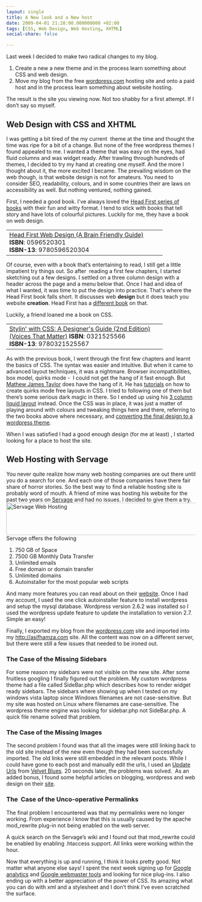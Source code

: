 ```yaml
---
layout: single
title: A New look and a New host
date: 2009-04-01 21:28:00.000000000 +02:00
tags: [CSS, Web Design, Web Hosting, XHTML]
social-share: false

---
```

Last week I decided to make two radical changes to my blog.

1. Create a new a new theme and in the process learn something about CSS and web design.
2. Move my blog from the free <a href="http://www.wordpress.com" target="_blank">wordpress.com</a> hosting site and onto a paid host and in the process learn something about website hosting.

The result is the site you viewing now. Not too shabby for a first attempt. If I don’t say so myself.


## Web Design with CSS and XHTML
I was getting a bit tired of the my current  theme at the time and thought the time was ripe for a bit of a change. But none of the free wordpress themes I found appealed to me. 
I wanted a theme that was easy on the eyes, had fluid columns and was widget ready. After trawling through hundreds of themes, I decided to try my hand at creating one myself. And the more I thought about it, the more excited I became. 
The prevailing wisdom on the web though, is that website design is not for amateurs. You need to consider SEO, readability, colours, and in some countries their are laws on accessibility as well. But nothing ventured, nothing gained.

First, I needed a good book.
I’ve always loved the <a href="http://headfirstlabs.com/" target="_blank">Head First series of books</a> with their fun and witty format. I tend to stick with books that tell story and have lots of colourful pictures. Luckily for me, they have a book on web design.
<div class="wlWriterEditableSmartContent" style="padding-bottom: 0px; margin: 0px; padding-left: 0px; padding-right: 0px; display: inline; float: none; padding-top: 0px">
<table border="0" cellspacing="0" cellpadding="2" width="400">
<tbody>
<tr>
<td width="400" valign="top"><a title="Head First Web Design (A Brain Friendly Guide)" href="http://www.amazon.com/exec/obidos/ASIN/0596520301/assbl05-20"><img style="float:left" src="{{ site.baseurl }}/assets/0596520301.01.MZZZZZZZ.jpg" border="0" alt="" align="left" />Head First Web Design (A Brain Friendly Guide)</a>
<strong>ISBN</strong>: 0596520301<br />
<strong>ISBN-13</strong>: 9780596520304</td>
</tr>
</tbody>
</table>
</div>

Of course, even with a book that’s entertaining to read, I still get a little impatient try things out. So after  reading a first few chapters, I started sketching out a few designs. I settled on a three column design with a header across the page and a menu below that.
Once I had and idea of what I wanted, it was time to put the design into practice. That's where the Head First book falls short. It discusses web **design** but it does teach you website **creation**. Head First has a <a href="http://www.amazon.com/exec/obidos/ASIN/059610197X/assbl05-20" target="_blank">different book</a> on that.

Luckily, a friend loaned me a book on CSS.
<div class="wlWriterEditableSmartContent" style="padding-bottom: 0px; margin: 0px; padding-left: 0px; padding-right: 0px; display: inline; float: none; padding-top: 0px">
<table border="0" cellspacing="0" cellpadding="2" width="400">
<tbody>
<tr>
<td width="400" valign="top"><a title="Stylin' with CSS: A Designer's Guide (2nd Edition) (Voices That Matter)" href="http://www.amazon.com/exec/obidos/ASIN/0321525566/assbl05-20"><img style="float:left" src="{{ site.baseurl }}/assets/0321525566.01.MZZZZZZZ.jpg" border="0" alt="" align="left" />Stylin' with CSS: A Designer's Guide (2nd Edition) (Voices That Matter)</a>
<strong>ISBN</strong>: 0321525566<br />
<strong>ISBN-13</strong>: 9780321525567</td>
</tr>
</tbody>
</table>
</div>

As with the previous book, I went through the first few chapters and learnt the basics of CSS. The syntax was easier and intuitive. But when it came to advanced layout techniques, it was a nightmare. Browser incompatibilities, box model, quirks mode -  I could not get the hang of it fast enough. But <a href="http://matthewjamestaylor.com/" target="_blank">Mathew James Taylor</a> does have the hang of it. He has <a href="http://matthewjamestaylor.com/blog/equal-height-columns-cross-browser-css-no-hacks" target="_blank">tutorials</a> on how to create quirks mode free layouts in CSS. I tried to following one of them but there’s some serious dark magic in there. So I ended up using his <a href="http://matthewjamestaylor.com/blog/ultimate-3-column-holy-grail-pixels.htm" target="_blank">3 column liquid layout</a> instead.
Once the CSS was in place, it was just a matter of playing around with colours and tweaking things here and there, referring to the two books above where necessary, and <a href="http://max.limpag.com/2006/09/01/how-to-convert-any-web-template-into-a-wordpress-theme/" target="_blank">converting the final design to a wordpress theme</a>.

When I was satisfied I had a good enough design (for me at least) , I started looking for a place to host the site.

## Web Hosting with Servage
You never quite realize how many web hosting companies are out there until you do a search for one. And each one of those companies have there fair share of horror stories. So the best way to find a reliable hosting site is probably word of mouth. A friend of mine was hosting his website for the past two years on <a href="http://www.servage.net/?coupon=cust68241" target="_blank">Servage</a> and had no issues. I decided to give them a try.
<a href="http://www.servage.net/?coupon=cust68241" target="_blank"><img style="border-right-width: 0px; display: block; float: none; border-top-width: 0px; border-bottom-width: 0px; margin-left: auto; border-left-width: 0px; margin-right: auto" src="{{ site.baseurl }}/assets/servagebanner.gif" border="0" alt="Servage Web Hosting" width="644" height="86" /></a>
Servage offers the following

1. 750 GB of Space
2. 7500 GB Monthly Data Transfer
3. Unlimited emails
4. Free domain or domain transfer
5. Unlimited domains
6. Autoinstaller for the most popular web scripts

And many more features you can read about on their <a href="http://www.servage.net/?coupon=cust68241" target="_blank">website</a>.
Once I had my account, I used the one click autoinstaller feature to install wordpress and setup the mysql database. Wordpress version 2.6.2 was installed so I used the wordpress update feature to update the installation to version 2.7.  Simple an easy!

Finally, I exported my blog from the <a href="http://www.wordpress.com/" target="_blank">wordpress.com</a> site and imported into my <a href="http://asifhamza.com">http://asifhamza.com</a> site. All the content was now on a different server, but there were still a few issues that needed to be ironed out.

### The Case of the Missing Sidebars
For some reason my sidebars were not visible on the new site. After some fruitless googling I finally figured out the problem. My custom wordpress theme had a file called SideBar.php which describes how to render widget ready sidebars. The sidebars where showing up when I tested on my windows vista laptop since Windows filenames are not case-sensitive. But my site was hosted on Linux where filenames are case-sensitive. The wordpress theme engine was looking for sidebar.php not SideBar.php. A quick file rename solved that problem.

### The Case of the Missing Images
The second problem I found was that all the images were still linking back to the old site instead of the new even though they had been successfully imported. The old links were still embedded in the relevant posts. While I could have gone to each post and manually edit the urls, I used an <a href="http://www.velvetblues.com/web-development-blog/wordpress-plugin-update-urls/" target="_blank">Update Urls</a> from <a href="http://www.velvetblues.com" target="_blank">Velvet Blues</a>. 20 seconds later, the problems was solved.  As an added bonus, I found some helpful articles on blogging, wordpress and web design on their <a href="http://www.velvetblues.com/web-development-blog/wordpress-plugin-update-urls/" target="_blank">site</a>.

### The  Case of the Unco-operative Permalinks
The final problem I encountered was that my permalinks were no longer working. From experience I know that this is usually caused by the apache mod_rewrite plug-in not being enabled on the web server. 

A quick search on the Servage’s wiki and I found out that mod_rewrite could be enabled by enabling .htaccess support. All links were working within the hour.

Now that everything is up and running, I think it looks pretty good. Not matter what anyone else says! I spent the next week signing up for <a href="http://www.google.com/analytics/" target="_blank">Google analytics</a> and <a href="http://www.google.com/webmasters/tools" target="_blank">Google webmaster tools</a> and looking for nice plug-ins. I also ending up with a better appreciation of the power of CSS. Its amazing what you can do with xml and a stylesheet and I don’t think I’ve even scratched the surface.
